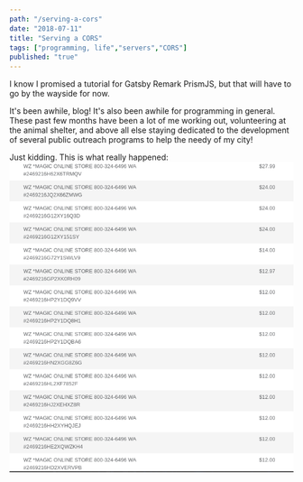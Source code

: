 ```yaml
---
path: "/serving-a-cors"
date: "2018-07-11"
title: "Serving a CORS"
tags: ["programming, life","servers","CORS"]
published: "true"
---
```

I know I promised a tutorial for Gatsby Remark PrismJS, but that will have to go by the wayside for now.

It's been awhile, blog! It's also been awhile for programming in general. These past few months have been a lot of me
working out, volunteering at the animal shelter, and above all else staying dedicated to the development of several
public outreach programs to help the needy of my city!

Just kidding. This is what really happened:
![servers](lolMagic.png)

